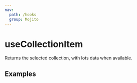 ```yaml
---
nav:
  path: /hooks
  group: Mojito
---
```


# useCollectionItem

Returns the selected collection, with lots data when available.

## Examples

<code src="./demo/demo1.tsx" />
